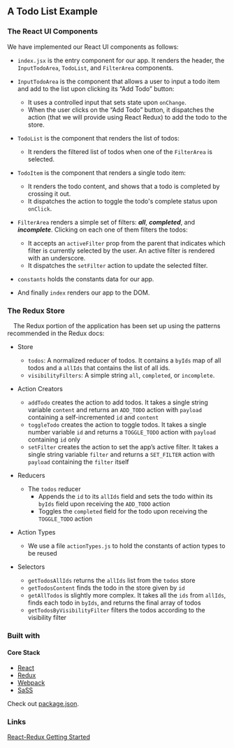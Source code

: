 ## A Todo List Example

### The React UI Components
We have implemented our React UI components as follows:
- `index.jsx` is the entry component for our app. It renders the header, the `InputTodoArea`, `TodoList`, and `FilterArea` components.

- `InputTodoArea` is the component that allows a user to input a todo item and add to the list upon clicking its “Add Todo” button: 
    - It uses a controlled input that sets state upon `onChange`.
    - When the user clicks on the “Add Todo” button, it dispatches the action (that we will provide using React Redux) to add the todo to the store.

- `TodoList` is the component that renders the list of todos: 
    - It renders the filtered list of todos when one of the `FilterArea` is selected.

- `TodoItem` is the component that renders a single todo item: 
    - It renders the todo content, and shows that a todo is completed by crossing it out.
    - It dispatches the action to toggle the todo's complete status upon `onClick`.

- `FilterArea` renders a simple set of filters: ***all***, ***completed***, and ***incomplete***. Clicking on each one of them filters the todos: 
    - It accepts an `activeFilter` prop from the parent that indicates which filter is currently selected by the user. An active filter is rendered with an underscore.
    - It dispatches the `setFilter` action to update the selected filter.

- `constants` holds the constants data for our app.

- And finally `index` renders our app to the DOM.

### The Redux Store
&ensp;&ensp;The Redux portion of the application has been set up using the patterns recommended in the Redux docs:<br/>
- Store 
    - `todos`: A normalized reducer of todos. It contains a `byIds` map of all todos and a `allIds` that contains the list of all ids.
    - `visibilityFilters`: A simple string `all`, `completed`, or `incomplete`.

- Action Creators
    - `addTodo` creates the action to add todos. It takes a single string variable `content` and returns an `ADD_TODO` action with `payload` containing a self-incremented `id` and `content`
    - `toggleTodo` creates the action to toggle todos. It takes a single number variable `id` and returns a `TOGGLE_TODO` action with `payload` containing `id` only
    - `setFilter` creates the action to set the app’s active filter. It takes a single string variable `filter` and returns a `SET_FILTER` action with `payload` containing the `filter` itself

- Reducers
    - The `todos` reducer 
        - Appends the `id` to its `allIds` field and sets the todo within its `byIds` field upon receiving the `ADD_TODO` action
        - Toggles the `completed` field for the todo upon receiving the `TOGGLE_TODO` action

- Action Types
    - We use a file `actionTypes.js` to hold the constants of action types to be reused

- Selectors
    - `getTodosAllIds` returns the `allIds` list from the `todos` store
    - `getTodosContent` finds the todo in the store given by `id`
    - `getAllTodos` is slightly more complex. It takes all the `ids` from `allIds`, finds each todo in `byIds`, and returns the final array of todos
    - `getTodosByVisibilityFilter` filters the todos according to the visibility filter

### Built with

#### Core Stack
* [React](https://github.com/facebook/react)
* [Redux](https://github.com/reduxjs/redux)
* [Webpack](https://github.com/webpack/webpack)
* [SaSS](https://github.com/sass/sass)

Check out [package.json](https://github.com/Jalever/todo-list/blob/master/package.json).

### Links
[React-Redux Getting Started](https://react-redux.js.org/introduction/quick-start)
